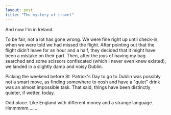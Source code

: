 ```yaml
---
layout: post
title: "The mystery of travel"
---
```

And now I'm in Ireland.

To be fair, not a lot has gone wrong. We were fine right up until check-in,
when we were told we had missed the flight. After pointing out that the flight
didn't leave for an hour and a half, they decided that it might have been a
mistake on their part. Then, after the joys of having my bag searched and some
scissors confiscated (which I never even knew existed), we landed in a
slightly damp and noisy Dublin.

Picking the weekend before St. Patrick's Day to go to Dublin was possibly not
a smart move, as finding somewhere to nosh and have a "quiet" drink was an
almost impossible task. That said, things have been distinctly quieter, if
wetter, today.

Odd place. Like England with different money and a strange language.
Hmmmmm.......

